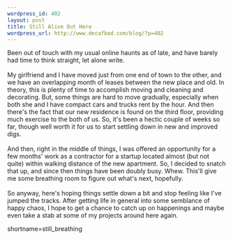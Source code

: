 ```yaml
--- 
wordpress_id: 402
layout: post
title: Still Alive Out Here
wordpress_url: http://www.decafbad.com/blog/?p=402
---
```

Been out of touch with my usual online haunts as of late, and have barely had time to think straight,
let alone write. 
<br /><br />
My girlfriend and I have moved just from one end of town to the other, and we have an overlapping
month of leases between the new place and old.  In theory, this is plenty of time to accomplish moving
and cleaning and decorating.  But, some things are hard to move gradually, especially when both she
and I have compact cars and trucks rent by the hour.  And then there's the fact that our new residence
is found on the third floor, providing much exercise to the both of us.  So, it's been a hectic couple
of weeks so far, though well worth it for us to start settling down in new and improved digs.
<br /><br />
And then, right in the middle of things, I was offered an opportunity for a few months' work as a
contractor for a startup located almost (but not quite) within walking distance of the new apartment. 
So, I decided to snatch that up, and since then things have been doubly busy.  Whew.  This'll give me
some breathing room to figure out what's next, hopefully.
<br /><br />
So anyway, here's hoping things settle down a bit and stop feeling like I've jumped the tracks.  After
getting life in general into some semblance of happy chaos, I hope to get a chance to catch up on
happenings and maybe even take a stab at some of my projects around here again.
<!--more-->
shortname=still_breathing
